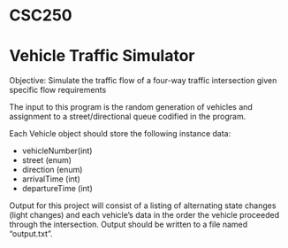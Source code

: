 # CSC250

<h1>Vehicle Traffic Simulator</h1>

Objective: Simulate the traffic flow of a four-way traffic intersection given specific flow requirements

The input to this program is the random generation of vehicles and assignment to a street/directional queue codified in the program.

Each Vehicle object should store the following instance data:
  - vehicleNumber(int)
  - street (enum)
  - direction (enum)
  - arrivalTime (int)
  - departureTime (int)
  
Output for this project will consist of a listing of alternating state changes (light changes) and each vehicle’s data in the order the vehicle proceeded through the intersection. 
Output should be written to a file named “output.txt”.
